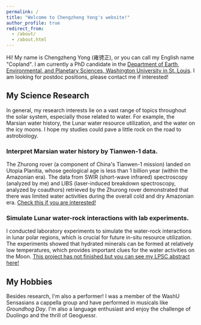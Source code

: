 ```yaml
---
permalink: /
title: "Welcome to Chengzheng Yong's website!"
author_profile: true
redirect_from: 
  - /about/
  - /about.html
---
```


Hi! My name is Chengzheng Yong (雍骋正), or you can call my English name "Copland". I am currently a PhD candidate in the [Department of Earth, Environmental, and Planetary Sciences, Washington University in St. Louis](https://eeps.wustl.edu/). I am looking for postdoc positions, please contact me if interested!
## My Science Research
In general, my research interests lie on a vast range of topics throughout the solar system, especially those related to water. For example, the Marsian water history, the Lunar water resource utilization, and the water on the icy moons. I hope my studies could pave a little rock on the road to astrobiology. 
### Interpret Marsian water history by Tianwen-1 data.
The Zhurong rover (a component of China's Tianwen-1 mission) landed on Utopia Planitia, whose geological age is less than 1 billion year (within the Amazonian era). The data from SWIR (short-wave infrared) spectroscopy (analyzed by me) and LIBS (laser-induced breakdown spectroscopy, analyzed by coauthors) retrieved by the Zhurong rover demonstrated that there was limited water activities during the overall cold and dry Amazonian era. [Check this if you are interested!](https://www.eppcgs.org/en/article/doi/10.26464/epp2023036)

### Simulate Lunar water-rock interactions with lab experiments.
I conducted laboratory experiments to simulate the water-rock interactions in lunar polar regions, which is crucial for future in-situ resource utilization. The experiments showed that hydrated minerals can be formed at relatively low temperatures, which provides important clues for the water activities on the Moon. [This project has not finished but you can see my LPSC abstract here!](https://www.hou.usra.edu/meetings/lpsc2025/pdf/2766.pdf)

## My Hobbies
Besides research, I'm also a performer! I was a member of the WashU Sensasians a cappella group and have performed in musicals like *Groundhog Day*. I'm also a language enthusiast and enjoy the challenge of Duolingo and the thrill of Geoguessr.
